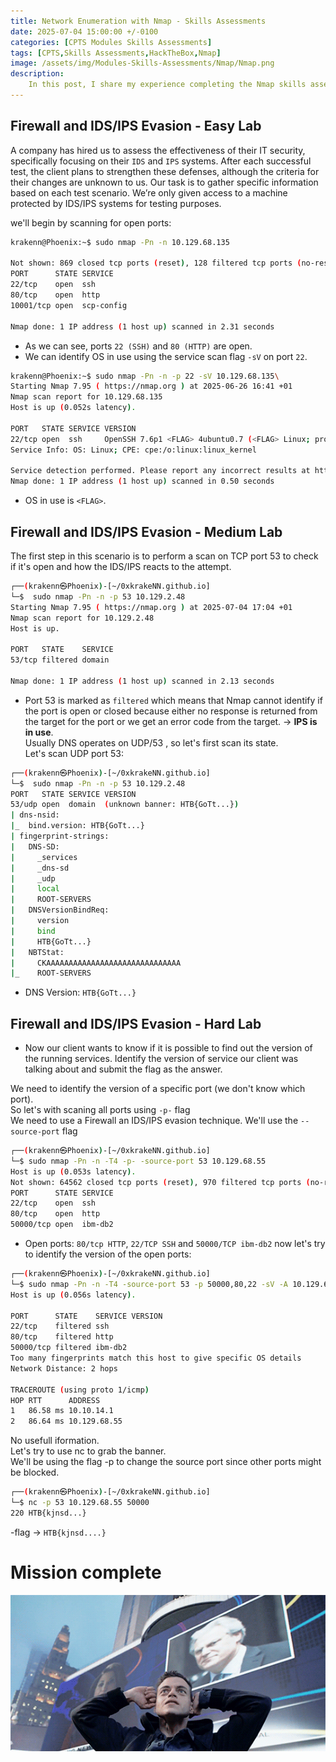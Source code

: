 ```yaml
---
title: Network Enumeration with Nmap - Skills Assessments
date: 2025-07-04 15:00:00 +/-0100
categories: [CPTS Modules Skills Assessments]
tags: [CPTS,Skills Assessments,HackTheBox,Nmap]
image: /assets/img/Modules-Skills-Assessments/Nmap/Nmap.png
description: 
    In this post, I share my experience completing the Nmap skills assessment module. From host discovery to port scanning and version detection, I walk through practical use cases and key takeaways.
---
```



## Firewall and IDS/IPS Evasion - Easy Lab

A company has hired us to assess the effectiveness of their IT security, specifically focusing on their `IDS` and `IPS` systems. After each successful test, the client plans to strengthen these defenses, although the criteria for their changes are unknown to us. Our task is to gather specific information based on each test scenario. We’re only given access to a machine protected by IDS/IPS systems for testing purposes.

we'll begin by scanning for open ports:

```bash
krakenn@Phoenix:~$ sudo nmap -Pn -n 10.129.68.135

Not shown: 869 closed tcp ports (reset), 128 filtered tcp ports (no-response)
PORT      STATE SERVICE
22/tcp    open  ssh
80/tcp    open  http
10001/tcp open  scp-config

Nmap done: 1 IP address (1 host up) scanned in 2.31 seconds
```

- As we can see, ports `22 (SSH)` and `80 (HTTP)` are open.  
- We can identify OS in use using the service scan flag `-sV` on port `22`.

```bash
krakenn@Phoenix:~$ sudo nmap -Pn -n -p 22 -sV 10.129.68.135\
Starting Nmap 7.95 ( https://nmap.org ) at 2025-06-26 16:41 +01
Nmap scan report for 10.129.68.135
Host is up (0.052s latency).

PORT   STATE SERVICE VERSION
22/tcp open  ssh     OpenSSH 7.6p1 <FLAG> 4ubuntu0.7 (<FLAG> Linux; protocol 2.0)
Service Info: OS: Linux; CPE: cpe:/o:linux:linux_kernel

Service detection performed. Please report any incorrect results at https://nmap.org/submit/ .
Nmap done: 1 IP address (1 host up) scanned in 0.50 seconds
```

- OS in use is `<FLAG>`.

## Firewall and IDS/IPS Evasion - Medium Lab

The first step in this scenario is to perform a scan on TCP port 53 to check if it's open and how the IDS/IPS reacts to the attempt.

```bash
┌──(krakenn㉿Phoenix)-[~/0xkrakeNN.github.io]
└─$  sudo nmap -Pn -n -p 53 10.129.2.48                                
Starting Nmap 7.95 ( https://nmap.org ) at 2025-07-04 17:04 +01
Nmap scan report for 10.129.2.48
Host is up.

PORT   STATE    SERVICE
53/tcp filtered domain

Nmap done: 1 IP address (1 host up) scanned in 2.13 seconds
```

- Port 53 is marked as `filtered` which means that Nmap cannot identify if the port is open or closed because either no response is returned from the target for the port or we get an error code from the target. → **IPS is in use**.  
Usually DNS operates on UDP/53 , so let's first scan its state.  
Let's scan UDP port 53:

```bash
┌──(krakenn㉿Phoenix)-[~/0xkrakeNN.github.io]
└─$  sudo nmap -Pn -n -p 53 10.129.2.48  
PORT   STATE SERVICE VERSION
53/udp open  domain  (unknown banner: HTB{GoTt...})
| dns-nsid: 
|_  bind.version: HTB{GoTt...}
| fingerprint-strings: 
|   DNS-SD: 
|     _services
|     _dns-sd
|     _udp
|     local
|     ROOT-SERVERS
|   DNSVersionBindReq: 
|     version
|     bind
|     HTB{GoTt...}
|   NBTStat: 
|     CKAAAAAAAAAAAAAAAAAAAAAAAAAAAAAA
|_    ROOT-SERVERS
```

- DNS Version: `HTB{GoTt...}`

## Firewall and IDS/IPS Evasion - Hard Lab

- Now our client wants to know if it is possible to find out the version of the running services. Identify the version of service our client was talking about and submit the flag as the answer. 

We need to identify the version of a specific port (we don't know which port).  
So let's with scaning all ports using `-p-` flag  
We need to use a Firewall an IDS/IPS evasion technique. We'll use the `--source-port` flag  

```bash
┌──(krakenn㉿Phoenix)-[~/0xkrakeNN.github.io]
└─$ sudo nmap -Pn -n -T4 -p- -source-port 53 10.129.68.55 
Host is up (0.053s latency).                                                                                                                                                                                                               
Not shown: 64562 closed tcp ports (reset), 970 filtered tcp ports (no-response)                                                                                                                                                            
PORT      STATE SERVICE                                                                                                                                                                                                                    
22/tcp    open  ssh                                                                                                                                                                                                                        
80/tcp    open  http                                                                                                                                                                                                                       
50000/tcp open  ibm-db2  
```

- Open ports: `80/tcp HTTP`, `22/TCP SSH` and `50000/TCP ibm-db2`
now let's try to identify the version of the open ports:

```bash
┌──(krakenn㉿Phoenix)-[~/0xkrakeNN.github.io]
└─$ sudo nmap -Pn -n -T4 -source-port 53 -p 50000,80,22 -sV -A 10.129.68.55  
Host is up (0.056s latency).

PORT      STATE    SERVICE VERSION
22/tcp    filtered ssh
80/tcp    filtered http
50000/tcp filtered ibm-db2
Too many fingerprints match this host to give specific OS details
Network Distance: 2 hops

TRACEROUTE (using proto 1/icmp)
HOP RTT      ADDRESS
1   86.58 ms 10.10.14.1
2   86.64 ms 10.129.68.55
```

No usefull iformation.  
Let's try to use nc to grab the banner.   
We'll be using the flag -p to change the source port since other ports might be blocked.  

```bash
┌──(krakenn㉿Phoenix)-[~/0xkrakeNN.github.io]
└─$ nc -p 53 10.129.68.55 50000
220 HTB{kjnsd...}
```

-flag → `HTB{kjnsd....}`

# Mission complete

![alt text](../assets/Done.gif)